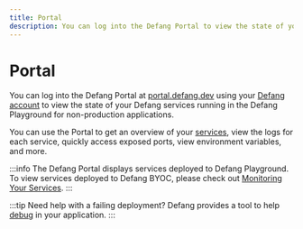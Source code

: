 ```yaml
---
title: Portal
description: You can log into the Defang Portal to view the state of your Defang services.
---
```


# Portal

You can log into the Defang Portal at [portal.defang.dev](https://portal.defang.dev) using your [Defang account](./accounts.md) to view the state of your Defang services running in the Defang Playground for non-production applications.

You can use the Portal to get an overview of your [services](/docs/concepts/services), view the logs for each service, quickly access exposed ports, view environment variables, and more.

:::info
The Defang Portal displays services deployed to Defang Playground.
To view services deployed to Defang BYOC, please check out [Monitoring Your Services](/docs/tutorials/monitoring-your-services).
:::

:::tip
Need help with a failing deployment? Defang provides a tool to help [debug](/docs/concepts/debug) in your application.
:::

